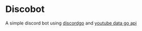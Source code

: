 # Discobot

A simple discord bot using [discordgo](https://github.com/bwmarrin/discordgo) and [youtube data go api](https://github.com/google/google-api-go-client)
